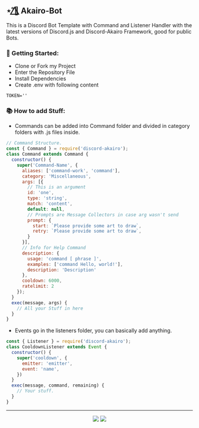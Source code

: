 ## ⋆˚🌺⃤ Akairo-Bot
This is a Discord Bot Template with Command and Listener Handler with the latest versions of Discord.js and Discord-Akairo Framework, good for public Bots.

### 📒 Getting Started:

* Clone or Fork my Project
* Enter the Repository File
* Install Dependencies
* Create .env with following content
````
TOKEN=''
````

### 📚 How to add Stuff:
* Commands can be added into Command folder and divided in category folders with .js files inside.
```js script
// Command Structure.
const { Command } = require('discord-akairo');
class Command extends Command {
  constructor() {
    super('Command-Name', {
      aliases: ['command-work', 'command'],
      category: 'Miscellaneous',
      args: [{ 
        // This is an argument
        id: 'one', 
        type: 'string', 
        match: 'content', 
        default: null, 
        // Prompts are Message Collectors in case arg wasn't send
        prompt: {
          start: `Please provide some art to draw`,
          retry: `Please provide some art to draw`,    
        } 
      }],
      // Info for Help Command
      description: {
        usage: 'command [ phrase ]',
        examples: ['command Hello, world!'],
        description: 'Description'
      },
      cooldown: 6000,
      ratelimit: 2
    });
  }
  exec(message, args) {
    // All your Stuff in here 
  }
}
```
* Events go in the listeners folder, you can basically add anything.
```js script
const { Listener } = require('discord-akairo');
class CooldownListener extends Event {
  constructor() {
    super('cooldown', {
      emitter: 'emitter',
      event: 'name',
    })
  }
  exec(message, command, remaining) {
    // Your stuff.
  }
}
```

---
<div align=center>
  <img src="https://forthebadge.com/images/badges/built-with-love.svg" />
  <img src="https://forthebadge.com/images/badges/made-with-javascript.svg" />
</div>

